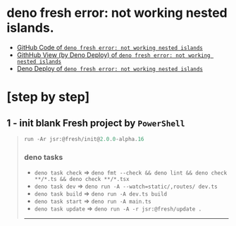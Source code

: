 # deno fresh error: not working nested islands.

- [GitHub Code of `deno fresh error: not working nested islands`](https://github.com/j-Cis/deno-fresh-error-notworking-nested-islands)
- [GithHub View (by Deno Deploy) of `deno fresh error: not working nested islands`](https://deno-fresh2-errors.deno.dev/)
- [Deno Deploy of `deno fresh error: not working nested islands`](https://dash.deno.com/projects/deno-fresh2-errors)


# [step by step] 

## 1 - init blank Fresh project by `PowerShell`
> 
> ```PowerShell
> run -Ar jsr:@fresh/init@2.0.0-alpha.16
> ```
>
> ### deno tasks
>
> - ` deno task check ` => `deno fmt --check && deno lint && deno check **/*.ts && deno check **/*.tsx`
> - ` deno task dev ` => `deno run -A --watch=static/,routes/ dev.ts`
> - ` deno task build ` => `deno run -A dev.ts build`
> - ` deno task start ` => `deno run -A main.ts`
> - ` deno task update ` => `deno run -A -r jsr:@fresh/update .`
> ---

